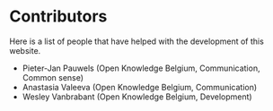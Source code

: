 # Contributors

Here is a list of people that have helped with the development of this website.

* Pieter-Jan Pauwels (Open Knowledge Belgium, Communication, Common sense)
* Anastasia Valeeva (Open Knowledge Belgium, Communication)
* Wesley Vanbrabant (Open Knowledge Belgium, Development)
